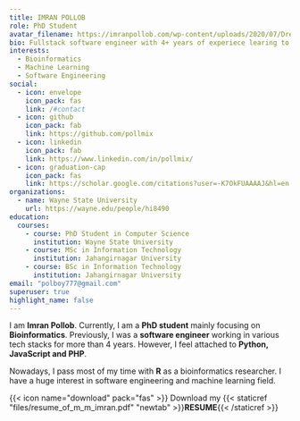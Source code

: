 ```yaml
---
title: IMRAN POLLOB
role: PhD Student
avatar_filename: https://imranpollob.com/wp-content/uploads/2020/07/Dreamy-Diary-372-1.jpg
bio: Fullstack software engineer with 4+ years of experiece learing to teach machines
interests:
  - Bioinformatics
  - Machine Learning
  - Software Engineering
social:
  - icon: envelope
    icon_pack: fas
    link: /#contact
  - icon: github
    icon_pack: fab
    link: https://github.com/pollmix
  - icon: linkedin
    icon_pack: fab
    link: https://www.linkedin.com/in/pollmix/
  - icon: graduation-cap
    icon_pack: fas
    link: https://scholar.google.com/citations?user=-K7OkFUAAAAJ&hl=en
organizations:
  - name: Wayne State University
    url: https://wayne.edu/people/hi8490
education:
  courses:
    - course: PhD Student in Computer Science
      institution: Wayne State University
    - course: MSc in Information Technology
      institution: Jahangirnagar University
    - course: BSc in Information Technology
      institution: Jahangirnagar University
email: "polboy777@gmail.com"
superuser: true
highlight_name: false
---
```


I am **Imran Pollob**. Currently, I am a **PhD student** mainly focusing on **Bioinformatics**. Previously, I was a **software engineer** working in various tech stacks for more than 4 years. However, I feel attached to **Python, JavaScript and PHP**.

Nowadays, I pass most of my time with **R** as a bioinformatics researcher. I have a huge interest in software engineering and machine learning field.

{{< icon name="download" pack="fas" >}} Download my {{< staticref "files/resume_of_m_m_imran.pdf" "newtab" >}}<b>RESUME</b>{{< /staticref >}}
